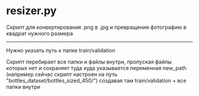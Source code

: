# resizer.py

Скрипт для конвертирования .png в .jpg и превращения фотографию в квадрат нужного размера

---

Нужно указать путь к папке train/validation 

Скрипт перебирает все папки и файлы внутри, пропуская файлы которых нет
и сохраняет туда куда указывается переменная new_path (например сейчас скрипт настроен на путь "bottles_dataset/bottles_sized_450/") создавая там train/validation + все папки внутри

